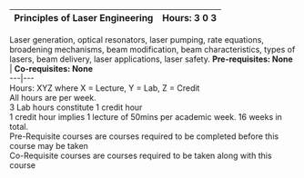 **Principles of Laser Engineering** | **Hours: 3 0 3**  
---|---  
Laser generation, optical resonators, laser pumping, rate equations, broadening mechanisms, beam modification, beam characteristics, types of lasers, beam delivery, laser applications, laser safety.
**Pre-requisites: None** | **Co-requisites: None**  
---|---  
Hours: XYZ where X = Lecture, Y = Lab, Z = Credit  
All hours are per week.  
3 Lab hours constitute 1 credit hour  
1 credit hour implies 1 lecture of 50mins per academic week. 16 weeks in total.  
Pre-Requisite courses are courses required to be completed before this course may be taken  
Co-Requisite courses are courses required to be taken along with this course
